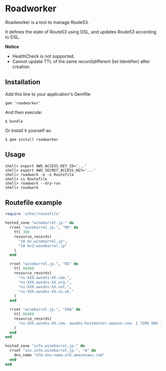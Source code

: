 # Roadworker

Roadworker is a tool to manage Route53.

It defines the state of Route53 using DSL, and updates Route53 according to DSL.

**Notice**

* HealthCheck is not supported.
* Cannot update TTL of the same record(different Set Identifier) after creation.

## Installation

Add this line to your application's Gemfile:

    gem 'roadworker'

And then execute:

    $ bundle

Or install it yourself as:

    $ gem install roadworker

## Usage

```
shell> export AWS_ACCESS_KEY_ID='...'
shell> export AWS_SECRET_ACCESS_KEY='...'
shell> roadwork -e -o Routefile
shell> vi Routefile
shell> roadwork --dry-run
shell> roudwork
```

## Routefile example

```ruby
require 'other/routefile'

hosted_zone "winebarrel.jp." do
  rrset "winebarrel.jp.", "MX" do
    ttl 300
    resource_records(
      "10 mx.winebarrel.jp",
      "10 mx2.winebarrel.jp"
    )
  end

  rrset "winebarrel.jp.", "NS" do
    ttl 86400
    resource_records(
      "ns-XXX.awsdns-XX.com.",
      "ns-XXX.awsdns-XX.org.",
      "ns-XXX.awsdns-XX.net.",
      "ns-XXX.awsdns-XX.co.uk."
    )
  end

  rrset "winebarrel.jp.", "SOA" do
    ttl 86400
    resource_records(
      "ns-XXX.awsdns-XX.com. awsdns-hostmaster.amazon.com. 1 7200 900 1209600 86400"
    )
  end
end

hosted_zone "info.winebarrel.jp." do
  rrset "xxx.info.winebarrel.jp.", "A" do
    dns_name "elb-dns-name.elb.amazonaws.com"
  end
end
```
